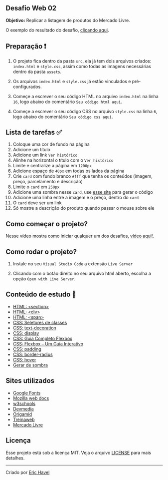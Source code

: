## Desafio Web 02

**Objetivo:** Replicar a listagem de produtos do Mercado Livre.

O exemplo do resultado do desafio, [clicando aqui](https://codelabs-36174.web.app/desafio-web-02-b).

## Preparação :exclamation:

1. O projeto fica dentro da pasta `src`, ela já tem dois arquivos criados: `index.html` e `style.css`, assim como todas as imagens necessárias dentro da pasta `assets`.

1. Os arquivos `index.html` e `style.css` já estão vinculados e pré-configurados.

1. Começe a escrever o seu código HTML no arquivo `index.html` na linha `16`, logo abaixo do comentário `Seu código html aqui`.

1. Começe a escrever o seu código CSS no arquivo `style.css` na linha `6`, logo abaixo do comentário `Seu código css aqui`.

## Lista de tarefas :white_check_mark:

1. Coloque uma cor de fundo na página
1. Adicione um título
1. Adicione um link `Ver histórico`
1. Alinhe na horizontal o título com o `Ver histórico`
1. Limite e centralize a página em `1200px`
1. Adicione espaço de `40px` em todas os lados da página
1. Crie `card` com fundo branco `#fff` que tenha os conteúdos (imagem, preço, parcelamento e descrição)
1. Limite o `card` em `250px`
1. Adicione uma sombra nesse `card`, use [esse site](https://www.cssmatic.com/box-shadow) para gerar o código 
1. Adicione uma linha entre a imagem e o preço, dentro do `card`
1. O `card` deve ser um link
1. Só mostre a descrição do produto quando passar o mouse sobre ele

## Como começar o projeto?

Nesse vídeo mostra como iniciar qualquer um dos desafios, [vídeo aqui!](https://www.youtube.com/watch?v=Vph1CUip0ik).

## Como rodar o projeto?

1. Instale no seu `Visual Studio Code` a extensão `Live Server`

1. Clicando com o botão direito no seu arquivo html aberto, escolha a opção `Open with Live Server`.

## Conteúdo de estudo :book:

- [HTML: \<section\>](https://developer.mozilla.org/pt-BR/docs/Web/HTML/Element/section)
- [HTML: \<div\>](https://www.devmedia.com.br/trabalhando-com-div-em-html/37209)
- [HTML: \<span\>](https://developer.mozilla.org/pt-BR/docs/Web/HTML/Element/span)
- [CSS: Seletores de classes](https://developer.mozilla.org/pt-BR/docs/Web/CSS/Class_selectors)
- [CSS: text-decoration](https://www.w3schools.com/cssref/pr_text_text-decoration.asp)
- [CSS: display](https://developer.mozilla.org/pt-BR/docs/Web/CSS/display)
- [CSS: Guia Completo Flexbox](https://origamid.com/projetos/flexbox-guia-completo/)
- [CSS: Flexbox – Um Guia Interativo](https://www.treinaweb.com.br/blog/css-flexbox-um-guia-interativo-parte-1-containers/)
- [CSS: padding](https://www.w3schools.com/css/css_padding.asp)
- [CSS: border-radius](https://www.w3schools.com/cssref/css3_pr_border-radius.asp)
- [CSS: hover](https://developer.mozilla.org/pt-BR/docs/Web/CSS/:hover)
- [Gerar de sombra](https://www.cssmatic.com/box-shadow)

## Sites utilizados

- [Google Fonts](https://fonts.google.com/)
- [Mozilla web docs](https://developer.mozilla.org/)
- [w3schools](https://www.w3schools.com)
- [Devmedia](https://www.devmedia.com.br)
- [Origamid](https://origamid.com)
- [Treinaweb](https://www.treinaweb.com.br/)
- [Mercado Livre](http://mercadolivre.com/)

## Licença

Esse projeto está sob a licença MIT. Veja o arquivo [LICENSE](/LICENSE) para mais detalhes.

---

Criado por [Eric Havel](https://www.linkedin.com/in/eric-havel-9a22b118/)
